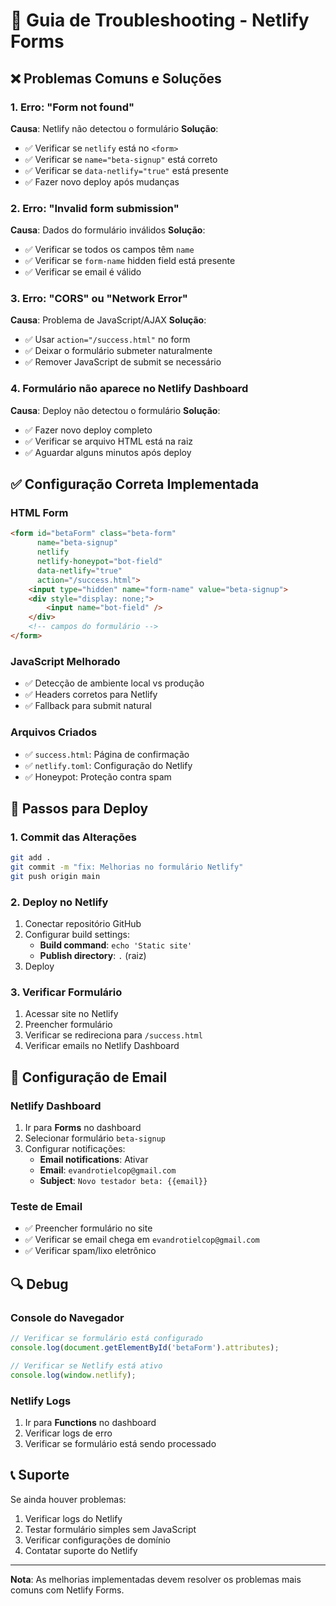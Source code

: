 # 🔧 Guia de Troubleshooting - Netlify Forms

## ❌ Problemas Comuns e Soluções

### **1. Erro: "Form not found"**
**Causa**: Netlify não detectou o formulário
**Solução**:
- ✅ Verificar se `netlify` está no `<form>`
- ✅ Verificar se `name="beta-signup"` está correto
- ✅ Verificar se `data-netlify="true"` está presente
- ✅ Fazer novo deploy após mudanças

### **2. Erro: "Invalid form submission"**
**Causa**: Dados do formulário inválidos
**Solução**:
- ✅ Verificar se todos os campos têm `name`
- ✅ Verificar se `form-name` hidden field está presente
- ✅ Verificar se email é válido

### **3. Erro: "CORS" ou "Network Error"**
**Causa**: Problema de JavaScript/AJAX
**Solução**:
- ✅ Usar `action="/success.html"` no form
- ✅ Deixar o formulário submeter naturalmente
- ✅ Remover JavaScript de submit se necessário

### **4. Formulário não aparece no Netlify Dashboard**
**Causa**: Deploy não detectou o formulário
**Solução**:
- ✅ Fazer novo deploy completo
- ✅ Verificar se arquivo HTML está na raiz
- ✅ Aguardar alguns minutos após deploy

## ✅ Configuração Correta Implementada

### **HTML Form**
```html
<form id="betaForm" class="beta-form" 
      name="beta-signup" 
      netlify 
      netlify-honeypot="bot-field" 
      data-netlify="true" 
      action="/success.html">
    <input type="hidden" name="form-name" value="beta-signup">
    <div style="display: none;">
        <input name="bot-field" />
    </div>
    <!-- campos do formulário -->
</form>
```

### **JavaScript Melhorado**
- ✅ Detecção de ambiente local vs produção
- ✅ Headers corretos para Netlify
- ✅ Fallback para submit natural

### **Arquivos Criados**
- ✅ `success.html`: Página de confirmação
- ✅ `netlify.toml`: Configuração do Netlify
- ✅ Honeypot: Proteção contra spam

## 🚀 Passos para Deploy

### **1. Commit das Alterações**
```bash
git add .
git commit -m "fix: Melhorias no formulário Netlify"
git push origin main
```

### **2. Deploy no Netlify**
1. Conectar repositório GitHub
2. Configurar build settings:
   - **Build command**: `echo 'Static site'`
   - **Publish directory**: `.` (raiz)
3. Deploy

### **3. Verificar Formulário**
1. Acessar site no Netlify
2. Preencher formulário
3. Verificar se redireciona para `/success.html`
4. Verificar emails no Netlify Dashboard

## 📧 Configuração de Email

### **Netlify Dashboard**
1. Ir para **Forms** no dashboard
2. Selecionar formulário `beta-signup`
3. Configurar notificações:
   - **Email notifications**: Ativar
   - **Email**: `evandrotielcop@gmail.com`
   - **Subject**: `Novo testador beta: {{email}}`

### **Teste de Email**
- ✅ Preencher formulário no site
- ✅ Verificar se email chega em `evandrotielcop@gmail.com`
- ✅ Verificar spam/lixo eletrônico

## 🔍 Debug

### **Console do Navegador**
```javascript
// Verificar se formulário está configurado
console.log(document.getElementById('betaForm').attributes);

// Verificar se Netlify está ativo
console.log(window.netlify);
```

### **Netlify Logs**
1. Ir para **Functions** no dashboard
2. Verificar logs de erro
3. Verificar se formulário está sendo processado

## 📞 Suporte

Se ainda houver problemas:
1. Verificar logs do Netlify
2. Testar formulário simples sem JavaScript
3. Verificar configurações de domínio
4. Contatar suporte do Netlify

---

**Nota**: As melhorias implementadas devem resolver os problemas mais comuns com Netlify Forms.
